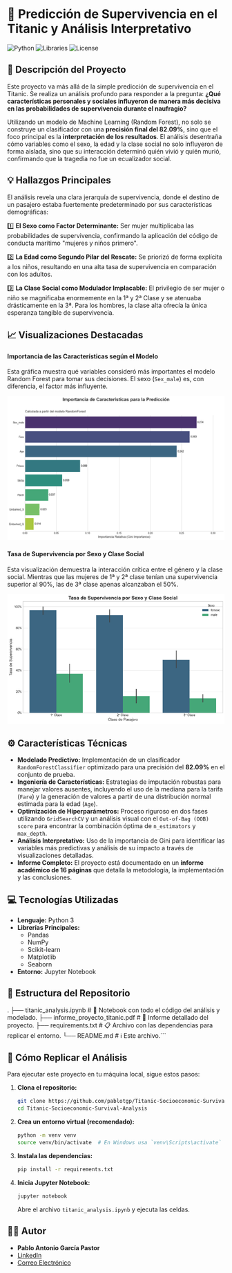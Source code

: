 # 🚢 Predicción de Supervivencia en el Titanic y Análisis Interpretativo

![Python](https://img.shields.io/badge/Python-3.9+-blue.svg)
![Libraries](https://img.shields.io/badge/Librerías-Scikit--learn%2C%20Pandas%2C%20Matplotlib-orange.svg)
![License](https://img.shields.io/badge/Licencia-MIT-green.svg)

## 🎯 Descripción del Proyecto

Este proyecto va más allá de la simple predicción de supervivencia en el Titanic. Se realiza un análisis profundo para responder a la pregunta: **¿Qué características personales y sociales influyeron de manera más decisiva en las probabilidades de supervivencia durante el naufragio?**

Utilizando un modelo de Machine Learning (Random Forest), no solo se construye un clasificador con una **precisión final del 82.09%**, sino que el foco principal es la **interpretación de los resultados**. El análisis desentraña cómo variables como el sexo, la edad y la clase social no solo influyeron de forma aislada, sino que su interacción determinó quién vivió y quién murió, confirmando que la tragedia no fue un ecualizador social.

## 💡 Hallazgos Principales

El análisis revela una clara jerarquía de supervivencia, donde el destino de un pasajero estaba fuertemente predeterminado por sus características demográficas:

1️⃣ **El Sexo como Factor Determinante:** Ser mujer multiplicaba las probabilidades de supervivencia, confirmando la aplicación del código de conducta marítimo "mujeres y niños primero".

2️⃣ **La Edad como Segundo Pilar del Rescate:** Se priorizó de forma explícita a los niños, resultando en una alta tasa de supervivencia en comparación con los adultos.

3️⃣ **La Clase Social como Modulador Implacable:** El privilegio de ser mujer o niño se magnificaba enormemente en la 1ª y 2ª Clase y se atenuaba drásticamente en la 3ª. Para los hombres, la clase alta ofrecía la única esperanza tangible de supervivencia.

## 📈 Visualizaciones Destacadas

#### Importancia de las Características según el Modelo
Esta gráfica muestra qué variables consideró más importantes el modelo Random Forest para tomar sus decisiones. El sexo (`Sex_male`) es, con diferencia, el factor más influyente.

![Importancia de Características](report/importancia.png)

#### Tasa de Supervivencia por Sexo y Clase Social
Esta visualización demuestra la interacción crítica entre el género y la clase social. Mientras que las mujeres de 1ª y 2ª clase tenían una supervivencia superior al 90%, las de 3ª clase apenas alcanzaban el 50%.

![Supervivencia por Clase y Sexo](report/tasa.png)

## ⚙️ Características Técnicas

*   **Modelado Predictivo:** Implementación de un clasificador `RandomForestClassifier` optimizado para una precisión del **82.09%** en el conjunto de prueba.
*   **Ingeniería de Características:** Estrategias de imputación robustas para manejar valores ausentes, incluyendo el uso de la mediana para la tarifa (`Fare`) y la generación de valores a partir de una distribución normal estimada para la edad (`Age`).
*   **Optimización de Hiperparámetros:** Proceso riguroso en dos fases utilizando `GridSearchCV` y un análisis visual con el `Out-of-Bag (OOB) score` para encontrar la combinación óptima de `n_estimators` y `max_depth`.
*   **Análisis Interpretativo:** Uso de la importancia de Gini para identificar las variables más predictivas y análisis de su impacto a través de visualizaciones detalladas.
*   **Informe Completo:** El proyecto está documentado en un **informe académico de 16 páginas** que detalla la metodología, la implementación y las conclusiones.

## 💻 Tecnologías Utilizadas

*   **Lenguaje:** Python 3
*   **Librerías Principales:**
    *   Pandas
    *   NumPy
    *   Scikit-learn
    *   Matplotlib
    *   Seaborn
*   **Entorno:** Jupyter Notebook

## 📂 Estructura del Repositorio

.
├── titanic_analysis.ipynb         # 📓 Notebook con todo el código del análisis y modelado.
├── informe_proyecto_titanic.pdf   # 📄 Informe detallado del proyecto.
├── requirements.txt               # 📋 Archivo con las dependencias para replicar el entorno.
└── README.md                      # ℹ️ Este archivo.```

## 🚀 Cómo Replicar el Análisis

Para ejecutar este proyecto en tu máquina local, sigue estos pasos:

1.  **Clona el repositorio:**
    ```bash
    git clone https://github.com/pablotgp/Titanic-Socioeconomic-Survival-Analysis.git
    cd Titanic-Socioeconomic-Survival-Analysis
    ```

2.  **Crea un entorno virtual (recomendado):**
    ```bash
    python -m venv venv
    source venv/bin/activate  # En Windows usa `venv\Scripts\activate`
    ```

3.  **Instala las dependencias:**
    ```bash
    pip install -r requirements.txt
    ```

4.  **Inicia Jupyter Notebook:**
    ```bash
    jupyter notebook
    ```
    Abre el archivo `titanic_analysis.ipynb` y ejecuta las celdas.

## 👨‍💻 Autor

*   **Pablo Antonio García Pastor**
*   [LinkedIn](https://www.linkedin.com/in/pablogp-ai)
*   [Correo Electrónico](mailto:pablotgp2002@gmail.com)

